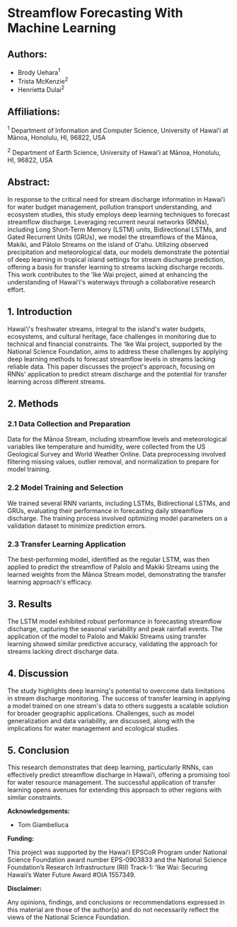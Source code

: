 # Streamflow Forecasting With Machine Learning 

## Authors:

- Brody Uehara<sup>1</sup>
- Trista McKenzie<sup>2</sup>
- Henrietta Dulai<sup>2</sup>

## Affiliations:

<sup>1</sup> Department of Information and Computer Science, University of Hawaiʻi at Mānoa, Honolulu, HI, 96822, USA

<sup>2</sup> Department of Earth Science, University of Hawaiʻi at Mānoa, Honolulu, HI, 96822, USA

## Abstract:
In response to the critical need for stream discharge information in Hawaiʻi for water budget management, pollution transport understanding, and ecosystem studies, this study employs deep learning techniques to forecast streamflow discharge. Leveraging recurrent neural networks (RNNs), including Long Short-Term Memory (LSTM) units, Bidirectional LSTMs, and Gated Recurrent Units (GRUs), we model the streamflows of the Mānoa, Makiki, and Pālolo Streams on the island of Oʻahu. Utilizing observed precipitation and meteorological data, our models demonstrate the potential of deep learning in tropical island settings for stream discharge prediction, offering a basis for transfer learning to streams lacking discharge records. This work contributes to the ‘Ike Wai project, aimed at enhancing the understanding of Hawaiʻi's waterways through a collaborative research effort.

## 1. Introduction

Hawaiʻi's freshwater streams, integral to the island's water budgets, ecosystems, and cultural heritage, face challenges in monitoring due to technical and financial constraints. The ‘Ike Wai project, supported by the National Science Foundation, aims to address these challenges by applying deep learning methods to forecast streamflow levels in streams lacking reliable data. This paper discusses the project's approach, focusing on RNNs' application to predict stream discharge and the potential for transfer learning across different streams.

## 2. Methods

### 2.1 Data Collection and Preparation

Data for the Mānoa Stream, including streamflow levels and meteorological variables like temperature and humidity, were collected from the US Geological Survey and World Weather Online. Data preprocessing involved filtering missing values, outlier removal, and normalization to prepare for model training.

### 2.2 Model Training and Selection

We trained several RNN variants, including LSTMs, Bidirectional LSTMs, and GRUs, evaluating their performance in forecasting daily streamflow discharge. The training process involved optimizing model parameters on a validation dataset to minimize prediction errors.

### 2.3 Transfer Learning Application

The best-performing model, identified as the regular LSTM, was then applied to predict the streamflow of Palolo and Makiki Streams using the learned weights from the Mānoa Stream model, demonstrating the transfer learning approach's efficacy.

## 3. Results

The LSTM model exhibited robust performance in forecasting streamflow discharge, capturing the seasonal variability and peak rainfall events. The application of the model to Palolo and Makiki Streams using transfer learning showed similar predictive accuracy, validating the approach for streams lacking direct discharge data.

## 4. Discussion

The study highlights deep learning's potential to overcome data limitations in stream discharge monitoring. The success of transfer learning in applying a model trained on one stream's data to others suggests a scalable solution for broader geographic applications. Challenges, such as model generalization and data variability, are discussed, along with the implications for water management and ecological studies.

## 5. Conclusion

This research demonstrates that deep learning, particularly RNNs, can effectively predict streamflow discharge in Hawaiʻi, offering a promising tool for water resource management. The successful application of transfer learning opens avenues for extending this approach to other regions with similar constraints.

**Acknowledgements:**

- Tom Giambelluca

**Funding:**

This project was supported by the Hawaiʻi EPSCoR Program under National Science Foundation award number EPS-0903833 and the National Science Foundation’s Research Infrastructure (RII) Track-1: ʻIke Wai: Securing Hawaii’s Water Future Award #OIA 1557349.

**Disclaimer:**

Any opinions, findings, and conclusions or recommendations expressed in this material are those of the author(s) and do not necessarily reflect the views of the National Science Foundation.


